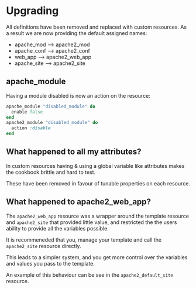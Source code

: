 # Upgrading
All definitions have been removed and replaced with custom resources.
As a result we are now providing the default assigned names:

-  apache_mod --> apache2_mod
-  apache_conf --> apache2_conf
-  web_app --> apache2_web_app
-  apache_site --> apache2_site

## apache_module
Having a module disabled is now an action on the resource:

```ruby
apache_module "disabled_module" do
  enable false
end
apache2_module "disabled_module" do
  action :disable
end
```

## What happened to all my attributes?
In custom resources having & using a global variable like attributes makes the cookbook brittle and hard to test.

These have been removed in favour of tunable properties on each resource.

## What happened to apache2_web_app?
The `apache2_web_app` resource was a wrapper around the template resource and `apache2_site` that provided little value, and restricted the the users ability to provide all the variables possible.

It is recommeneded that you, manage your template and call the `apache2_site` resource directly.

This leads to a simpler system, and you get more control over the variables and values you pass to the template.

An example of this behaviour can be see in the `apache2_default_site` resource.
